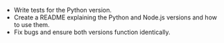 - Write tests for the Python version.  
- Create a README explaining the Python and Node.js versions and how to use them.  
- Fix bugs and ensure both versions function identically.  